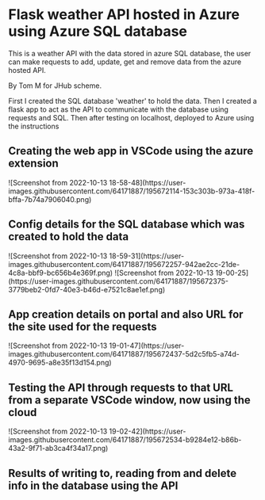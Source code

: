 # Flask weather API hosted in Azure using Azure SQL database

This is a weather API with the data stored in azure SQL database, the user can make requests to add, update, get and remove data from the azure hosted API.

By Tom M for JHub scheme.

First I created the SQL database 'weather' to hold the data. Then I created a flask app to act as the API to communicate with the database using requests and SQL. Then after testing on localhost, deployed to Azure using the instructions 

<h2>Creating the web app in VSCode using the azure extension</h2>
![Screenshot from 2022-10-13 18-58-48](https://user-images.githubusercontent.com/64171887/195672114-153c303b-973a-418f-bffa-7b74a7906040.png)
<h2>Config details for the SQL database which was created to hold the data </h2>
![Screenshot from 2022-10-13 18-59-31](https://user-images.githubusercontent.com/64171887/195672257-942ae2cc-21de-4c8a-bbf9-bc656b4e369f.png)
![Screenshot from 2022-10-13 19-00-25](https://user-images.githubusercontent.com/64171887/195672375-3779beb2-0fd7-40e3-b46d-e7521c8ae1ef.png)
<h2> App creation details on portal and also URL for the site used for the requests </h2>
![Screenshot from 2022-10-13 19-01-47](https://user-images.githubusercontent.com/64171887/195672437-5d2c5fb5-a74d-4970-9695-a8e35f13d154.png)
<h2> Testing the API through requests to that URL from a separate VSCode window, now using the cloud </h2>
![Screenshot from 2022-10-13 19-02-42](https://user-images.githubusercontent.com/64171887/195672534-b9284e12-b86b-43a2-9f71-ab3ca4f34a17.png)
<h2> Results of writing to, reading from and delete info in the database using the API</h2>
